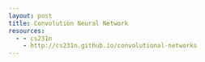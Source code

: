 ```yaml
---
layout: post
title: Convolution Neural Network
resources:
  - - cs231n
    - http://cs231n.github.io/convolutional-networks
---
```


